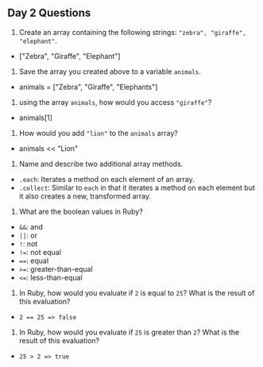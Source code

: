## Day 2 Questions

1. Create an array containing the following strings: `"zebra", "giraffe", "elephant"`.
* ["Zebra", "Giraffe", "Elephant"]
1. Save the array you created above to a variable `animals`.
* animals = ["Zebra", "Giraffe", "Elephants"]
1. using the array `animals`, how would you access `"giraffe"`?
* animals[1]
1. How would you add `"lion"` to the `animals` array?
* animals << "Lion"
1. Name and describe two additional array methods.
* `.each`: Iterates a method on each element of an array.
* `.collect`: Similar to `each` in that it iterates a method on each element but it also creates a new, transformed array. 
1. What are the boolean values in Ruby?
* `&&`: and
* `||`: or
* `!`: not
* `!=`: not equal
* `==`: equal
* `>=`: greater-than-equal
* `<=`: less-than-equal
1. In Ruby, how would you evaluate if `2` is equal to `25`? What is the result of this evaluation?
* `2 == 25 => false`
1. In Ruby, how would you evaluate if `25` is greater than `2`? What is the result of this evaluation?
* `25 > 2 => true`

